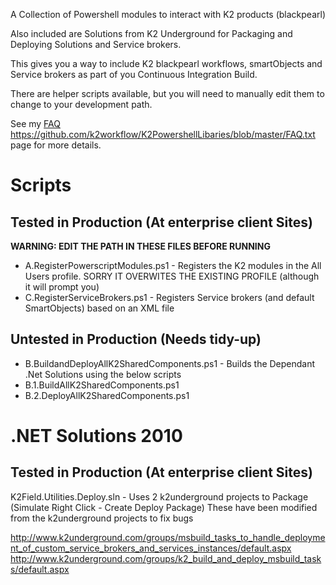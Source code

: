 A Collection of Powershell modules to interact with K2 products (blackpearl)

Also included are Solutions from K2 Underground for Packaging and Deploying Solutions and Service brokers.

This gives you a way to include K2 blackpearl workflows, smartObjects and Service brokers as part of you Continuous Integration Build.

There are helper scripts available, but you will need to manually edit them to change to your development path.

See my [FAQ](FAQ.txt) https://github.com/k2workflow/K2PowershellLibaries/blob/master/FAQ.txt page for more details.

# Scripts

## Tested in Production (At enterprise client Sites)

__WARNING: EDIT THE PATH IN THESE FILES BEFORE RUNNING__

- A.RegisterPowerscriptModules.ps1 - Registers the K2 modules in the All Users profile. SORRY IT OVERWITES THE EXISTING PROFILE (although it will prompt you)
- C.RegisterServiceBrokers.ps1 - Registers Service brokers (and default SmartObjects) based on an XML file

## Untested in Production (Needs tidy-up)

- B.BuildandDeployAllK2SharedComponents.ps1 - Builds the Dependant .Net Solutions using the below scripts
- B.1.BuildAllK2SharedComponents.ps1
- B.2.DeployAllK2SharedComponents.ps1

# .NET Solutions 2010

## Tested in Production (At enterprise client Sites)

K2Field.Utilities.Deploy.sln - Uses 2 k2underground projects to Package (Simulate Right Click - Create Deploy Package)
These have been modified from the k2underground projects to fix bugs

http://www.k2underground.com/groups/msbuild_tasks_to_handle_deployment_of_custom_service_brokers_and_services_instances/default.aspx
http://www.k2underground.com/groups/k2_build_and_deploy_msbuild_tasks/default.aspx
